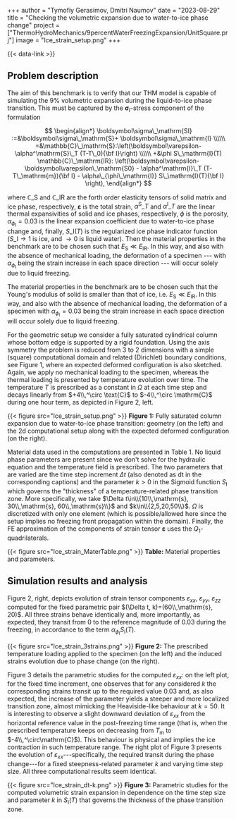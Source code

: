+++
author = "Tymofiy Gerasimov, Dmitri Naumov"
date = "2023-08-29"
title = "Checking the volumetric expansion due to water-to-ice phase change"
project = ["ThermoHydroMechanics/9percentWaterFreezingExpansion/UnitSquare.prj"]
image = "Ice_strain_setup.png"
+++

{{< data-link >}}

## Problem description

The aim of this benchmark is to verify that our THM model is capable of
simulating the 9% volumetric expansion during the liquid-to-ice phase
transition.
This must be captured by the $\boldsymbol\sigma_\mathrm{I}$-stress component
of the formulation

$$
\begin{align*}
    \boldsymbol\sigma\_\mathrm{SI} :=&\boldsymbol\sigma\_\mathrm{S}+ \boldsymbol\sigma\_\mathrm{I} \\\\\\
    =&\mathbb{C}\_\mathrm{S}:\left(\boldsymbol\varepsilon-\alpha^\mathrm{S}\_T (T-T\_0){\bf I}\right) \\\\\\
    +&\phi S\_\mathrm{I}(T) \mathbb{C}\_\mathrm{IR}:
    \left(\boldsymbol\varepsilon-\boldsymbol\varepsilon\_\mathrm{S0}
    - \alpha^\mathrm{I}\_T (T-T\_\mathrm{m}){\bf I}
    - \alpha\_{\phi\_\mathrm{I}} S\_\mathrm{I}(T){\bf I}
    \right),
\end{align*}
$$

where $\mathbb{C}\_\mathrm{S}$ and $\mathbb{C}\_\mathrm{IR}$ are the forth order
elasticity tensors of solid matrix and ice phase, respectively,
$\boldsymbol\varepsilon$ is the total strain, $\alpha^\mathrm{S}\_T$ and
$\alpha^\mathrm{I}\_T$ are the linear thermal expansivities of solid and
ice phases, respectively, $\phi$ is the porosity,
$\alpha_{\phi_\mathrm{I}}=0.03$ is the linear expansion coefficient due
to water-to-ice phase change and, finally,  $S\_\mathrm{I}(T)$ is the
regularized ice phase indicator function ($S\_\mathrm{I}\rightarrow 1$ is
ice, and $\rightarrow 0$ is liquid water).
Then the material properties in the benchmark are to be chosen such that
$E_\mathrm{S}\ll E_\mathrm{IR}$.
In this way, and also with the absence of mechanical loading, the
deformation of a specimen --- with $\alpha_{\phi_\mathrm{I}}$ being the
strain increase in each space direction --- will occur solely due to liquid freezing.

The material properties in the benchmark are to be chosen such that the Young's
modulus of solid is smaller than that of ice, i.e. $E_\mathrm{S}\ll E_\mathrm{IR}$.
In this way, and also with the absence of mechanical loading, the deformation of
a specimen with $\alpha_{\phi_\mathrm{I}}=0.03$ being the strain increase in
each space direction will occur solely due to liquid freezing.

For the geometric setup we consider a fully saturated cylindrical column whose
bottom edge is supported by a rigid foundation.
Using the axis symmetry the problem is reduced from 3 to 2 dimensions with a
simple (square) computational domain and related (Dirichlet) boundary
conditions, see Figure 1, where an expected deformed configuration is also
sketched.
Again, we apply no mechanical loading to the specimen, whereas the thermal
loading is presented by temperature evolution over time.
The temperature $T$ is prescribed as a constant in $\Omega$ at each time step
and decays linearly from $+4\\,^\circ \text{C}$ to $-4\\,^\circ \mathrm{C}$
during one hour term, as depicted in Figure 2, left.

{{< figure src="Ice_strain_setup.png" >}}
**Figure 1:** Fully saturated column expansion due to water-to-ice phase
transition: geometry (on the left) and the 2d computational setup along with the
expected deformed configuration (on the right).

Material data used in the computations are presented in Table 1.
No liquid phase parameters are present since we don't solve for the hydraulic
equation and the temperature field is prescribed.
The two parameters that are varied are the time step increment $\Delta t$ (also
denoted as $\mathrm{dt}$ in the corresponding captions) and the parameter $k>0$
in the Sigmoid function $S_\mathrm{I}$ which governs the "thickness" of a
temperature-related phase transition zone.
More specifically, we take $\Delta t\in\\{10\\,\mathrm{s}, 30\\,\mathrm{s},
60\\,\mathrm{s}\\}$ and $k\in\\{2,5,20,50\\}$.
$\Omega$ is discretized with only one element (which is possible/allowed here
since the setup implies no freezing front propagation within the domain).
Finally, the FE approximation of the components of strain tensor
$\boldsymbol\varepsilon$ uses the $Q_1$-quadrilaterals.

{{< figure src="Ice_strain_MaterTable.png" >}}
**Table:** Material properties and parameters.

## Simulation results and analysis

Figure 2, right, depicts evolution of strain tensor components
$\varepsilon_{xx}$, $\varepsilon_{yy}$, $\varepsilon_{zz}$ computed for the
fixed parametric pair $(\Delta t, k)=(60\\,\mathrm{s}, 20)$.
All three strains behave identically and, more importantly, as expected, they
transit from 0 to the reference magnitude of 0.03 during the freezing, in
accordance to the term $\alpha_{\phi_\mathrm{I}}S_\mathrm{I}(T)$.

{{< figure src="Ice_strain_3strains.png" >}}
**Figure 2:** The prescribed temperature loading applied to the specimen (on the
left) and the induced strains evolution due to phase change (on the right).

Figure 3 details the parametric studies for the computed $\varepsilon_{xx}$: on
the left plot, for the fixed time increment, one observes that for any
considered $k$ the corresponding strains transit up to the required value 0.03
and, as also expected, the increase of the parameter yields a steeper and more
localized transition zone, almost mimicking the Heaviside-like behaviour at
$k=50$.
It is interesting to observe a slight downward deviation of $\varepsilon_{xx}$
from the horizontal reference value in the post-freezing time range (that is,
when the prescribed temperature keeps on decreasing from $T_\mathrm{m}$ to
$-4\\,^\circ\mathrm{C}$).
This behaviour is physical and implies the ice contraction in such temperature
range.
The right plot of Figure 3 presents the evolution of
$\varepsilon_{xx}$---specifically, the required transit during the phase
change---for a fixed steepness-related parameter $k$ and varying time step size.
All three computational results seem identical.

{{< figure src="Ice_strain_dt-k.png" >}}
**Figure 3:** Parametric studies for the computed volumetric strain expansion in
dependence on the time step size and parameter $k$ in $S_\mathrm{I}(T)$ that governs
the thickness of the phase transition zone.
